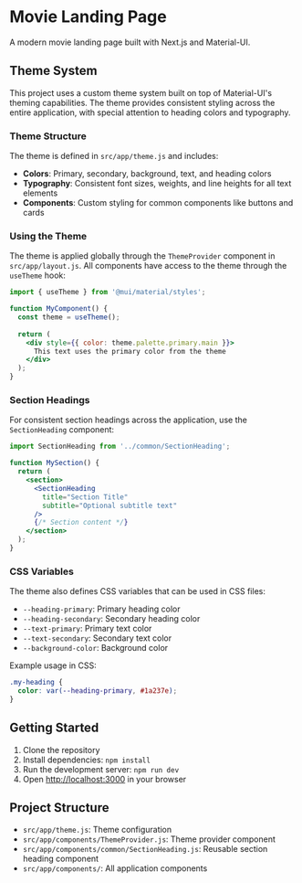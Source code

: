 # Movie Landing Page

A modern movie landing page built with Next.js and Material-UI.

## Theme System

This project uses a custom theme system built on top of Material-UI's theming capabilities. The theme provides consistent styling across the entire application, with special attention to heading colors and typography.

### Theme Structure

The theme is defined in `src/app/theme.js` and includes:

- **Colors**: Primary, secondary, background, text, and heading colors
- **Typography**: Consistent font sizes, weights, and line heights for all text elements
- **Components**: Custom styling for common components like buttons and cards

### Using the Theme

The theme is applied globally through the `ThemeProvider` component in `src/app/layout.js`. All components have access to the theme through the `useTheme` hook:

```jsx
import { useTheme } from '@mui/material/styles';

function MyComponent() {
  const theme = useTheme();
  
  return (
    <div style={{ color: theme.palette.primary.main }}>
      This text uses the primary color from the theme
    </div>
  );
}
```

### Section Headings

For consistent section headings across the application, use the `SectionHeading` component:

```jsx
import SectionHeading from '../common/SectionHeading';

function MySection() {
  return (
    <section>
      <SectionHeading 
        title="Section Title" 
        subtitle="Optional subtitle text"
      />
      {/* Section content */}
    </section>
  );
}
```

### CSS Variables

The theme also defines CSS variables that can be used in CSS files:

- `--heading-primary`: Primary heading color
- `--heading-secondary`: Secondary heading color
- `--text-primary`: Primary text color
- `--text-secondary`: Secondary text color
- `--background-color`: Background color

Example usage in CSS:

```css
.my-heading {
  color: var(--heading-primary, #1a237e);
}
```

## Getting Started

1. Clone the repository
2. Install dependencies: `npm install`
3. Run the development server: `npm run dev`
4. Open [http://localhost:3000](http://localhost:3000) in your browser

## Project Structure

- `src/app/theme.js`: Theme configuration
- `src/app/components/ThemeProvider.js`: Theme provider component
- `src/app/components/common/SectionHeading.js`: Reusable section heading component
- `src/app/components/`: All application components
